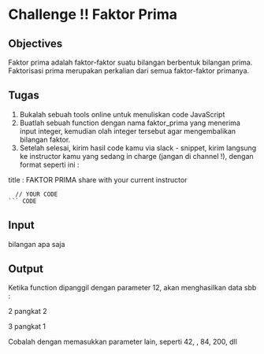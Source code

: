 # Challenge !! Faktor Prima

## Objectives

Faktor prima adalah faktor-faktor suatu bilangan berbentuk bilangan prima. Faktorisasi prima merupakan perkalian dari semua faktor-faktor primanya.

## Tugas
1. Bukalah sebuah tools online untuk menuliskan code JavaScript
2. Buatlah sebuah function dengan nama faktor_prima yang menerima input integer, kemudian olah integer tersebut agar mengembalikan bilangan faktor.
3. Setelah selesai, kirim hasil code kamu via slack - snippet, kirim langsung ke instructor kamu yang sedang in charge (jangan di channel !), dengan format seperti ini :

title : FAKTOR PRIMA
share with your current instructor
```
  // YOUR CODE
``` CODE
```

## Input
bilangan apa saja

## Output
Ketika function dipanggil dengan parameter 12, akan menghasilkan data sbb :

2 pangkat 2

3 pangkat 1

Cobalah dengan memasukkan parameter lain, seperti 42, , 84, 200, dll
